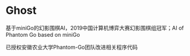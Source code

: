 # Ghost
基于miniGo的幻影围棋AI，2019中国计算机博弈大赛幻影围棋组冠军；AI of Phantom Go based on miniGo


已授权安徽农业大学Phantom-Go团队改进相关程序代码
